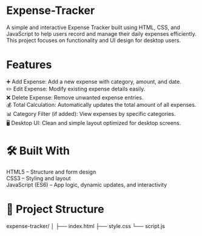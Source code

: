 # Expense-Tracker
A simple and interactive Expense Tracker built using HTML, CSS, and JavaScript to help users record and manage their daily expenses efficiently.
This project focuses on functionality and UI design for desktop users.

# Features
➕ Add Expense: Add a new expense with category, amount, and date. <br/>
✏️ Edit Expense: Modify existing expense details easily. <br/>
❌ Delete Expense: Remove unwanted expense entries. <br/>
💰 Total Calculation: Automatically updates the total amount of all expenses. <br/>
📊 Category Filter (if added): View expenses by specific categories. <br/>
🖥️ Desktop UI: Clean and simple layout optimized for desktop screens. <br/>

# 🛠️ Built With
HTML5 – Structure and form design <br/>
CSS3 – Styling and layout <br/>
JavaScript (ES6) – App logic, dynamic updates, and interactivity <br/>

# 📂 Project Structure
expense-tracker/
│
├── index.html
├── style.css
└── script.js

